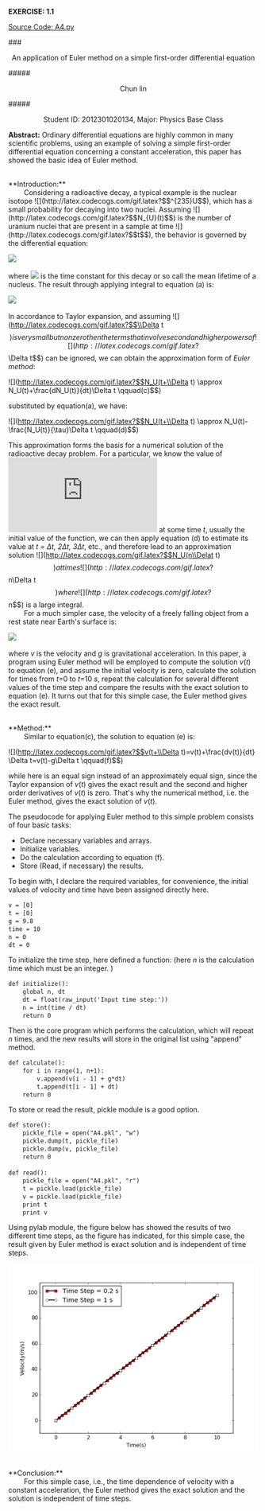 **EXERCISE: 1.1** 

[Source Code: A4.py](https://github.com/ZQTXLC/computationalphysics_N2012301020134/blob/master/Chapter-1/A4.py)

###<p align="center">An application of Euler method on a simple first-order differential equation</p>
#####<p align="center">Chun lin</p>
#####<p align="center">Student ID: 2012301020134, Major: Physics Base Class</p>

**Abstract:**
Ordinary differential equations are highly common in many scientific problems, using an example of solving a simple first-order differential equation concerning a constant acceleration, this paper has showed the basic idea of Euler method.

<br /> 
**Introduction:**
<br>
&nbsp;&nbsp;&nbsp;&nbsp;&nbsp;&nbsp;&nbsp;&nbsp;Considering a radioactive decay, a typical example is the nuclear isotope 
![](http://latex.codecogs.com/gif.latex?$$^{235}U$$), which has a small probability for decaying into two nuclei. Assuming ![](http://latex.codecogs.com/gif.latex?$$N_{U}(t)$$) is the number of uranium nuclei that are present in a sample at time ![](http://latex.codecogs.com/gif.latex?$$t$$), the behavior is governed by the differential equation: 

![](http://latex.codecogs.com/gif.latex?$$\\frac{dN_U(t)}{dt}=-\\frac{N_U}{\\tau}\\qquad(a)$$)

where ![](http://latex.codecogs.com/gif.latex?$$\\tau$$) is the time constant for this decay or so call the mean lifetime of a nucleus. The result through applying integral to equation (a) is:

![](http://latex.codecogs.com/gif.latex?$$N_U(t)=N_U(0)e^{-t/\\tau}\\qquad(b)$$)

In accordance to Taylor expansion, and assuming ![](http://latex.codecogs.com/gif.latex?$$\\Delta t$$) is very small but nonzero then the terms that involve second and higher powers of ![](http://latex.codecogs.com/gif.latex?$$\\Delta t$$) can be ignored, we can obtain the approximation form of *Euler method*:

![](http://latex.codecogs.com/gif.latex?$$N_U(t+\\Delta t) \\approx N_U(t)+\\frac{dN_U(t)}{dt}\\Delta t \\qquad(c)$$)

substituted by equation(a), we have:

![](http://latex.codecogs.com/gif.latex?$$N_U(t+\\Delta t) \\approx N_U(t)-\\frac{N_U(t)}{\\tau}\\Delta t \\qquad(d)$$)

This approximation forms the basis for a numerical solution of the radioactive decay problem. For a particular, we know the value of ![](http://latex.codecogs.com/gif.latex?$$N_U(t)$$) at some time *t*, usually the initial value of the function, we can then apply equation (d) to estimate its value at *t = Δt, 2Δt, 3Δt*, etc., and therefore lead to an approximation solution ![](http://latex.codecogs.com/gif.latex?$$N_U(n\\Delat t) $$) at times ![](http://latex.codecogs.com/gif.latex?$$n\\Delta t$$) where ![](http://latex.codecogs.com/gif.latex?$$n$$) is a large integral.
<br />
&nbsp;&nbsp;&nbsp;&nbsp;&nbsp;&nbsp;&nbsp;&nbsp;For a much simpler case,  the velocity of a freely falling object from a rest state near Earth's surface is:

![](http://latex.codecogs.com/gif.latex?$$\\frac{dv(t)}{dt}=-g\\qquad(e)$$)

where *v* is the velocity and *g* is gravitational acceleration. In this paper, a program using Euler method will be employed to compute the solution *v*(*t*) to equation (e), and assume the initial velocity is zero, calculate the solution for times from *t*=0 to *t*=10 *s*, repeat the calculation for several different values of the time step and compare the results with the exact solution to equation (e). It turns out that for this simple case, the Euler method gives the exact result.

<br /> 
**Method:**
<br>
&nbsp;&nbsp;&nbsp;&nbsp;&nbsp;&nbsp;&nbsp;&nbsp;Similar to equation(c), the solution to equation (e) is:

![](http://latex.codecogs.com/gif.latex?$$v(t+\\Delta t)=v(t)+\\frac{dv(t)}{dt} \\Delta t=v(t)-g\\Delta t \\qquad(f)$$)

while here is an equal sign instead of an approximately equal sign, since the Taylor expansion of *v*(*t*) gives the exact result and the second and higher order derivatives of *v*(*t*) is zero. That's why the numerical method, i.e. the Euler method, gives the exact solution of *v*(*t*).

The pseudocode for applying Euler method to this simple problem consists of four basic tasks:

* Declare necessary variables and arrays.
* Initialize variables.
* Do the calculation according to equation (f).
* Store (Read, if necessary) the results.

To begin with, I declare the required variables, for convenience, the initial values of velocity and time have been assigned directly here.

    v = [0]
    t = [0]
    g = 9.8
    time = 10
    n = 0
    dt = 0

To initialize the time step, here defined a function: (here *n* is the calculation time which must be an integer. 
)

    def initialize():
        global n, dt
        dt = float(raw_input('Input time step:'))
        n = int(time / dt)
        return 0

Then is the core program which performs the calculation, which will repeat *n* times, and the new results will store in the original list using "append" method.

    def calculate():
        for i in range(1, n+1):
            v.append(v[i - 1] + g*dt)
            t.append(t[i - 1] + dt)
        return 0

To store or read the result, pickle module is a good option.

    def store():
        pickle_file = open("A4.pkl", "w")
        pickle.dump(t, pickle_file)
        pickle.dump(v, pickle_file)
        return 0

    def read():
        pickle_file = open("A4.pkl", "r")
        t = pickle.load(pickle_file)
        v = pickle.load(pickle_file)
        print t
        print v

Using pylab module, the figure below has showed the results of two different time steps, as the figure has indicated, for this simple case, the result given by Euler method is exact solution and is independent of time steps.

![](https://github.com/ZQTXLC/computationalphysics_N2012301020134/raw/master/Chapter-1/A4.jpg)

<br /> 
**Conclusion:**
<br>
&nbsp;&nbsp;&nbsp;&nbsp;&nbsp;&nbsp;&nbsp;&nbsp;For this simple case, i.e., the time dependence of velocity with a constant acceleration, the Euler method gives the exact solution and the solution is independent of time steps.

<br /> 
